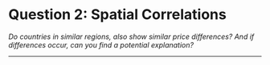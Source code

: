 # Question 2: Spatial Correlations
*Do countries in similar regions, also show similar price differences? And if differences occur, can you find a potential explanation?*

<hr>


